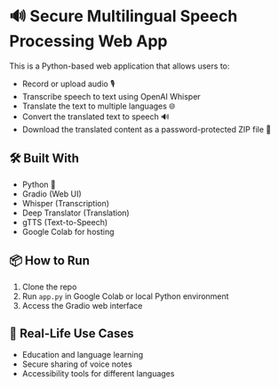 # 🔊 Secure Multilingual Speech Processing Web App

This is a Python-based web application that allows users to:
- Record or upload audio 🎙
- Transcribe speech to text using OpenAI Whisper
- Translate the text to multiple languages 🌐
- Convert the translated text to speech 🔊
- Download the translated content as a password-protected ZIP file 🔐

## 🛠 Built With

- Python 🐍
- Gradio (Web UI)
- Whisper (Transcription)
- Deep Translator (Translation)
- gTTS (Text-to-Speech)
- Google Colab for hosting

## 📦 How to Run

1. Clone the repo
2. Run `app.py` in Google Colab or local Python environment
3. Access the Gradio web interface

## 📌 Real-Life Use Cases

- Education and language learning
- Secure sharing of voice notes
- Accessibility tools for different languages

